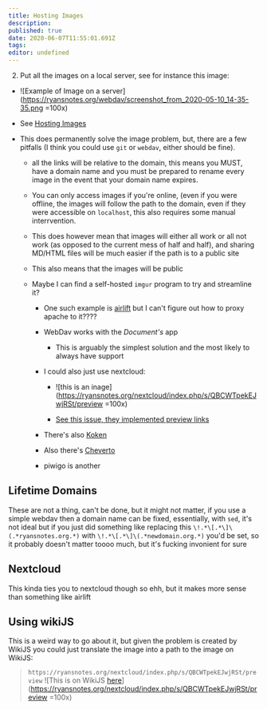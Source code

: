 ```yaml
---
title: Hosting Images
description: 
published: true
date: 2020-06-07T11:55:01.691Z
tags: 
editor: undefined
---
```


2. Put all the images on a local server, see for instance this image:



  * ![Example of Image on a server](https://ryansnotes.org/webdav/screenshot_from_2020-05-10_14-35-35.png =100x)

  

  * See [Hosting Images](/hosting-images.md)

  * This does permanently solve the image problem, but, there are a few pitfalls (I think you could use `git` or `webdav`, either should be fine).

    * all the links will be relative to the domain, this means you MUST, have a domain name and you must be prepared to rename every image in the event that your domain name expires.

    * You can only access images if you're online, (even if you were offline, the images will follow the path to the domain, even if they were accessible on `localhost`, this also requires some manual interrvention.

    * This does however mean that images will either all work or all not work (as opposed to the current mess of half and half), and sharing MD/HTML files will be much easier if the path is to a public site

    * This also means that the images will be public

    * Maybe I can find a self-hosted `imgur` program to try and streamline it?

      * One such example is [airlift](https://github.com/moshee/airlift/) but I can't figure out how to proxy apache to it????

      * WebDav works with the *Document's* app

        * This is arguably the simplest solution and the most likely to always have support

      * I could also just use nextcloud:

        * ![this is an inage](https://ryansnotes.org/nextcloud/index.php/s/QBCWTpekEJwjRSt/preview =100x)

        * [See this issue, they implemented preview links](https://github.com/nextcloud/server/pull/6599)

      * There's also [Koken](https://github.com/koken)

      * Also there's [Cheverto](https://write.corbpie.com/chevereto-a-self-hosted-imgur-alternative/)

      * piwigo is another




## Lifetime Domains
These are not a thing, can't be done, but it might not matter, if you use a simple webdav then a domain name can be fixed, essentially, with `sed`, it's not ideal but if you just did something like replacing this  `\!.*\[.*\]\(.*ryansnotes.org.*)` with `\!.*\[.*\]\(.*newdomain.org.*)` you'd be set, so it probably doesn't matter toooo much, but it's fucking invonient for sure

## Nextcloud
This kinda ties you to nextcloud though so ehh, but it makes more sense than something like airlift

## Using wikiJS
This is a weird way to go about it, but given the problem is created by WikiJS you could just translate the image into a path to the image on WikiJS:

> `https://ryansnotes.org/nextcloud/index.php/s/QBCWTpekEJwjRSt/preview`
> ![This is on WikiJS [here](https://ryansnotes.org/nextcloud/index.php/s/QBCWTpekEJwjRSt/preview)](https://ryansnotes.org/nextcloud/index.php/s/QBCWTpekEJwjRSt/preview =100x)














